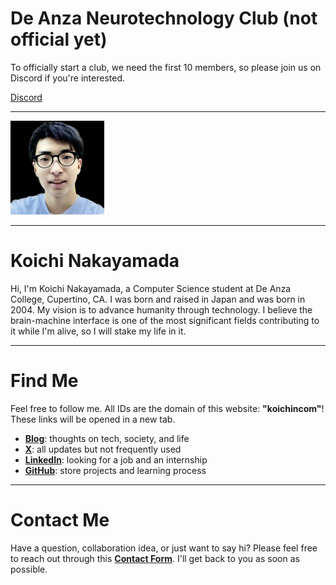 # De Anza Neurotechnology Club (not official yet)

To officially start a club, we need the first 10 members, so please join us on Discord if you're interested. 

[Discord](https://discord.gg/TF38g4AGtk)

---

![Koichi's Photo](profile150.jpg)

---

# Koichi Nakayamada

Hi, I'm Koichi Nakayamada, a Computer Science student at De Anza College, Cupertino, CA. I was born and raised in Japan and was born in 2004. My vision is to advance humanity through technology. I believe the brain-machine interface is one of the most significant fields contributing to it while I'm alive, so I will stake my life in it.

---

# Find Me

Feel free to follow me. All IDs are the domain of this website: **"koichincom"**! These links will be opened in a new tab.

- [**Blog**](https://medium.com/@koichincom): thoughts on tech, society, and life
- [**X**](https://x.com/koichincom): all updates but not frequently used
- [**LinkedIn**](https://linkedin.com/in/koichincom): looking for a job and an internship
- [**GitHub**](https://github.com/koichincom): store projects and learning process

---

# Contact Me

Have a question, collaboration idea, or just want to say hi? Please feel free to reach out through this [**Contact Form**](https://forms.gle/TTmCVmB7TK8fyH5Z8). I'll get back to you as soon as possible.
